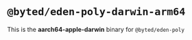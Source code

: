 # `@byted/eden-poly-darwin-arm64`

This is the **aarch64-apple-darwin** binary for `@byted/eden-poly`
